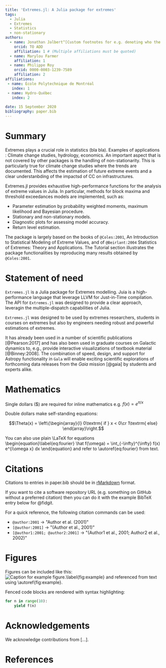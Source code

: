```yaml
---
title: 'Extremes.jl: A Julia package for extremes'
tags:
  - Julia
  - Extremes
  - Statistics
  - non-stationary
authors:
  - name: Jonathan Jalbert^[Custom footnotes for e.g. denoting who the corresspoinding author is can be included like this.]
    orcid: TO ADD
    affiliation: 1 # (Multiple affiliations must be quoted)
  - name: Marylou Farmer
    affiliation: 1
  - name: Philippe Roy
    orcid: 0000-0003-1239-7589
    affiliation: 2
affiliations:
 - name: École Polytechnique de Montréal
   index: 1
 - name: Hydro-Québec
   index: 2
 
date: 15 September 2020
bibliography: paper.bib
---
```


# Summary

Extremes plays a crucial role in statistics (bla bla). Examples of applications : Climate change studies, hydrology, economics. An important aspect that is not covered by other packages is the handling of non-stationarity. This is particularly true for climate change studies where the trends are documented. This affects the estimation of future extreme events and a clear understanbding of the impactsd of CC on infrastructures.

Extremes.jl provides exhaustive high-performance functions for the analysis of extreme values in Julia. In particular, methods for block maxima and threshold exceedances models are implemented, such as:

* Parameter estimation by probability weighted moments, maximum likelihood and Bayesian procedure.
* Stationary and non-stationary models.
* Diagnostic plots for assessing model accuracy.
* Return level estimation.

The package is largely based on the books of `@Coles:2001`, An Introduction to Statistical Modeling of Extreme Values, and of `@Beirlant:2004` Statistics of Extremes: Theory and Applications. The Tutorial section illustrates the package functionalities by reproducing many results obtained by `@Coles:2001`.

# Statement of need 

`Extremes.jl` is a Julia package for Extremes modelling. Juia is a high-performance 
language that leverage LLVM for Just-in-Time compilation. The API for `Extremes.jl` was
designed to provide a clear approach, leveragin the multiple-dispatch capabilities of Julia.

`Extremes.jl` was designed to be used by extremes researchers,
students in courses on extremes but also by engineers needing robust and powerful estimations of extremes.

It has already been used in a number of scientific publications [@Pearson:2017] and has also been
used in graduate courses on Galactic dynamics to, e.g., provide interactive
visualizations of textbook material [@Binney:2008]. The combination of speed,
design, and support for Astropy functionality in `Gala` will enable exciting
scientific explorations of forthcoming data releases from the *Gaia* mission
[@gaia] by students and experts alike.

# Mathematics

Single dollars ($) are required for inline mathematics e.g. $f(x) = e^{\pi/x}$

Double dollars make self-standing equations:

$$\Theta(x) = \left\{\begin{array}{l}
0\textrm{ if } x < 0\cr
1\textrm{ else}
\end{array}\right.$$

You can also use plain \LaTeX for equations
\begin{equation}\label{eq:fourier}
\hat f(\omega) = \int_{-\infty}^{\infty} f(x) e^{i\omega x} dx
\end{equation}
and refer to \autoref{eq:fourier} from text.

# Citations

Citations to entries in paper.bib should be in
[rMarkdown](http://rmarkdown.rstudio.com/authoring_bibliographies_and_citations.html)
format.

If you want to cite a software repository URL (e.g. something on GitHub without a preferred
citation) then you can do it with the example BibTeX entry below for @fidgit.

For a quick reference, the following citation commands can be used:
- `@author:2001`  ->  "Author et al. (2001)"
- `[@author:2001]` -> "(Author et al., 2001)"
- `[@author1:2001; @author2:2001]` -> "(Author1 et al., 2001; Author2 et al., 2002)"

# Figures

Figures can be included like this:
![Caption for example figure.\label{fig:example}](figure.png)
and referenced from text using \autoref{fig:example}.

Fenced code blocks are rendered with syntax highlighting:
```python
for n in range(10):
    yield f(n)
```	

# Acknowledgements

We acknowledge contributions from [...].

# References
